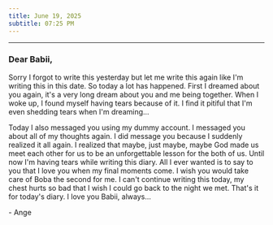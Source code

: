 ```yaml
---
title: June 19, 2025
subtitle: 07:25 PM
---
```

---

### Dear Babii,

Sorry I forgot to write this yesterday but let me write this again like I'm writing this in this date. So today a lot has happened. First I dreamed about you again, it's a very long dream about you and me being together. When I woke up, I found myself having tears because of it. I find it pitiful that I'm even shedding tears when I'm dreaming...

Today I also messaged you using my dummy account. I messaged you about all of my thoughts again. I did message you because I suddenly realized it all again. I realized that maybe, just maybe, maybe God made us meet each other for us to be an unforgettable lesson for the both of us. Until now I'm having tears while writing this diary. All I ever wanted is to say to you that I love you when my final moments come. I wish you would take care of Boba the second for me. I can't continue writing this today, my chest hurts so bad that I wish I could go back to the night we met. That's it for today's diary. I love you Babii, always...

\- Ange
